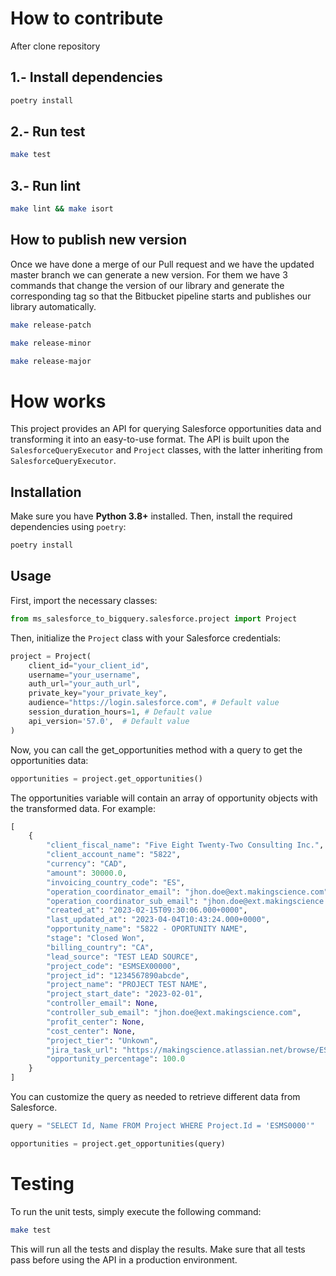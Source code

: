 # How to contribute
After clone repository

## 1.- Install dependencies
```bash
poetry install
```

## 2.- Run test
```bash
make test
```

## 3.- Run lint
```bash
make lint && make isort
```

## How to publish new version
Once we have done a merge of our Pull request and we have the updated master branch we can generate a new version. For them we have 3 commands that change the version of our library and generate the corresponding tag so that the Bitbucket pipeline starts and publishes our library automatically.

```bash
make release-patch
```

```bash
make release-minor
```

```bash
make release-major
```

# How works
This project provides an API for querying Salesforce opportunities data and transforming it into an easy-to-use format. The API is built upon the `SalesforceQueryExecutor` and `Project` classes, with the latter inheriting from `SalesforceQueryExecutor`.

## Installation

Make sure you have **Python 3.8+** installed. Then, install the required dependencies using `poetry`:

```bash
poetry install
```

## Usage

First, import the necessary classes:

```python
from ms_salesforce_to_bigquery.salesforce.project import Project
```

Then, initialize the `Project` class with your Salesforce credentials:

```python
project = Project(
    client_id="your_client_id",
    username="your_username",
    auth_url="your_auth_url",
    private_key="your_private_key",
    audience="https://login.salesforce.com", # Default value
    session_duration_hours=1, # Default value
    api_version='57.0',  # Default value
)
```

Now, you can call the get_opportunities method with a query to get the opportunities data:

```python
opportunities = project.get_opportunities()
```

The opportunities variable will contain an array of opportunity objects with the transformed data. For example:

```python
[
    {
        "client_fiscal_name": "Five Eight Twenty-Two Consulting Inc.",
        "client_account_name": "5822",
        "currency": "CAD",
        "amount": 30000.0,
        "invoicing_country_code": "ES",
        "operation_coordinator_email": "jhon.doe@ext.makingscience.com",
        "operation_coordinator_sub_email": "jhon.doe@ext.makingscience.com",
        "created_at": "2023-02-15T09:30:06.000+0000",
        "last_updated_at": "2023-04-04T10:43:24.000+0000",
        "opportunity_name": "5822 - OPORTUNITY NAME",
        "stage": "Closed Won",
        "billing_country": "CA",
        "lead_source": "TEST LEAD SOURCE",
        "project_code": "ESMSEX00000",
        "project_id": "1234567890abcde",
        "project_name": "PROJECT TEST NAME",
        "project_start_date": "2023-02-01",
        "controller_email": None,
        "controller_sub_email": "jhon.doe@ext.makingscience.com",
        "profit_center": None,
        "cost_center": None,
        "project_tier": "Unkown",
        "jira_task_url": "https://makingscience.atlassian.net/browse/ESMSBD0001-00000",
        "opportunity_percentage": 100.0
    }
]
```

You can customize the query as needed to retrieve different data from Salesforce.

```python
query = "SELECT Id, Name FROM Project WHERE Project.Id = 'ESMS0000'"

opportunities = project.get_opportunities(query)
```

# Testing
To run the unit tests, simply execute the following command:

```bash
make test
```
This will run all the tests and display the results. Make sure that all tests pass before using the API in a production environment.
